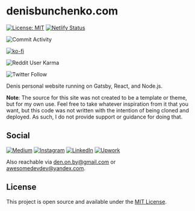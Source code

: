 # denisbunchenko.com

[![License: MIT](https://img.shields.io/badge/License-MIT-blue.svg)](https://opensource.org/licenses/MIT) [![Netlify Status](https://api.netlify.com/api/v1/badges/9b174463-b49f-4fe0-8df8-24c9d0812aeb/deploy-status)](https://app.netlify.com/sites/denisbunchenko/deploys)

![Commit Activity](https://img.shields.io/github/commit-activity/m/AwesomeDevDen/denis-bunchenko)

[![ko-fi](https://ko-fi.com/img/githubbutton_sm.svg)](https://ko-fi.com/D1D06HRNB)

![Reddit User Karma](https://img.shields.io/reddit/user-karma/combined/awesomedevv?style=social)

![Twitter Follow](https://img.shields.io/twitter/follow/AwesomeDevDen?style=social)


Denis personal website running on Gatsby, React, and Node.js.

**Note**: The source for this site was not created to be a template or theme, but for my own use. Feel free to take whatever inspiration from it that you want, but this code was not written with the intention of being cloned and deployed. As such, I do not provide support or guidance for doing that.

## Social

[![Medium](https://img.shields.io/badge/-medium-lightgrey)](https://medium.com/@den.on.by/) 
[![Instagram](https://img.shields.io/badge/-instagram-orange?style=plastic)](https://www.instagram.com/so_fucking_sorry/) 
[![LinkedIn](https://img.shields.io/badge/-linkedIn-blue?style=plastic)](https://www.linkedin.com/in/denis-bunchenko-6276a0b6/) 
[![Upwork](https://img.shields.io/badge/-upwork-green?style=plastic)](https://www.upwork.com/freelancers/~01d492b72c70067180)

Also reachable via den.on.by@gmail.com or awesomedevdev@yandex.com.

## License

This project is open source and available under the [MIT License](LICENSE).